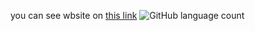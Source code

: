 you can see wbsite on [this link](https://afshinzirak01.github.io/site/)
![GitHub language count](https://img.shields.io/github/languages/count/AfshinZirak01/site)

